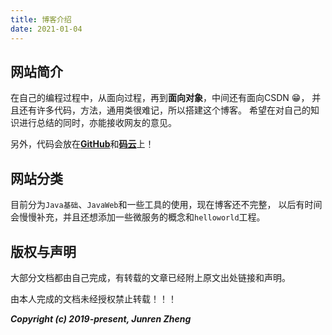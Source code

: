 ```yaml
---
title: 博客介绍
date: 2021-01-04
---
```


## 网站简介

在自己的编程过程中，从面向过程，再到**面向对象**，中间还有面向CSDN 😁，
并且还有许多代码，方法，通用类很难记，所以搭建这个博客。
希望在对自己的知识进行总结的同时，亦能接收网友的意见。

另外，代码会放在[**GitHub**](https://github.com/zhengjunren/)和[**码云**](https://gitee.com/zhengjunren/)上！

## 网站分类

目前分为```Java基础```、```JavaWeb```和一些工具的使用，现在博客还不完整，
以后有时间会慢慢补充，并且还想添加一些微服务的概念和```helloworld```工程。

## 版权与声明

大部分文档都由自己完成，有转载的文章已经附上原文出处链接和声明。

由本人完成的文档未经授权禁止转载！！！

***Copyright (c) 2019-present, Junren Zheng***

